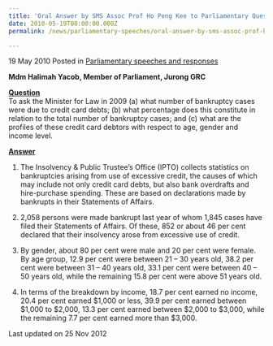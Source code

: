 ```yaml
---
title: 'Oral Answer by SMS Assoc Prof Ho Peng Kee to Parliamentary Question on Bankruptcy'
date: 2010-05-19T00:00:00.000Z
permalink: /news/parliamentary-speeches/oral-answer-by-sms-assoc-prof-ho-peng-kee-to-parliamentary-question-on-bankruptcy/

---
```




19 May 2010 Posted in [Parliamentary speeches and responses](/news/parliamentary-speeches)

**Mdm Halimah Yacob, Member of Parliament, Jurong GRC**

**<u>Question</u>**  
To ask the Minister for Law in 2009 (a) what number of bankruptcy cases were due to credit card debts; (b) what percentage does this constitute in relation to the total number of bankruptcy cases; and (c) what are the profiles of these credit card debtors with respect to age, gender and income level. 


**<u>Answer</u>**  
1. The Insolvency & Public Trustee’s Office (IPTO) collects statistics on bankruptcies arising from use of excessive credit, the causes of which may include not only credit card debts, but also bank overdrafts and hire-purchase spending. These are based on declarations made by bankrupts in their Statements of Affairs.
 
2. 2,058 persons were made bankrupt last year of whom 1,845 cases have filed their Statements of Affairs. Of these, 852 or about 46 per cent declared that their insolvency arose from excessive use of credit. 
 
3. By gender, about 80 per cent were male and 20 per cent were female. By age group, 12.9 per cent were between 21 – 30 years old, 38.2 per cent were between 31 – 40 years old, 33.1 per cent were between 40 – 50 years old, while the remaining 15.8 per cent were above 51 years old. 
 
4. In terms of the breakdown by income, 18.7 per cent earned no income, 20.4 per cent earned $1,000 or less, 39.9 per cent earned between $1,000 to $2,000, 13.3 per cent earned between $2,000 to $3,000, while the remaining 7.7 per cent earned more than $3,000.


<p class="right-side-updated">Last updated on 25 Nov 2012</p> 
